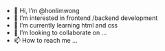 - 👋 Hi, I’m @honlimwong
- 👀 I’m interested in frontend /backend development
- 🌱 I’m currently learning html and css
- 💞️ I’m looking to collaborate on ...
- 📫 How to reach me ...

<!---
honlimwong/honlimwong is a ✨ special ✨ repository because its `README.md` (this file) appears on your GitHub profile.
You can click the Preview link to take a look at your changes.
--->
